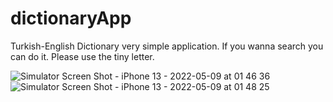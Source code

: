 # dictionaryApp
Turkish-English Dictionary very simple application. If you wanna search you can do it. Please use the tiny letter.


![Simulator Screen Shot - iPhone 13 - 2022-05-09 at 01 46 36](https://user-images.githubusercontent.com/93709995/167319109-95b52b67-ee83-49dc-a9fd-c994292f7799.png)
![Simulator Screen Shot - iPhone 13 - 2022-05-09 at 01 48 25](https://user-images.githubusercontent.com/93709995/167319112-c03a5c48-5b97-47d8-b25a-708cdcbab157.png)
